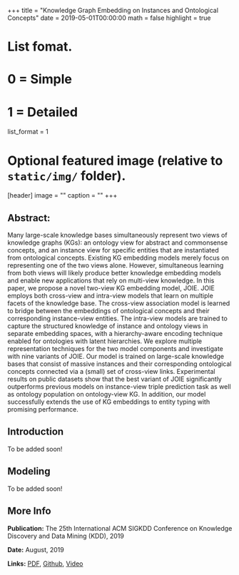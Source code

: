 +++
title = "Knowledge Graph Embedding on Instances and Ontological Concepts"
date = 2019-05-01T00:00:00
math = false
highlight = true

# List fomat.
#   0 = Simple
#   1 = Detailed
list_format = 1

# Optional featured image (relative to `static/img/` folder).
[header]
image = ""
caption = ""
+++

## Abstract:

Many large-scale knowledge bases simultaneously represent two views of knowledge graphs (KGs): an ontology view for abstract and commonsense concepts, and an instance view for specific entities that are instantiated from ontological concepts. Existing KG embedding models merely focus on representing one of the two views alone. However, simultaneous learning from both views will likely produce better knowledge embedding models and enable new applications that rely on multi-view knowledge. In this paper, we propose a novel two-view KG embedding model, JOIE. JOIE employs both cross-view and intra-view models that learn on multiple facets of the knowledge base. The cross-view association model is learned to bridge between the embeddings of ontological concepts and their corresponding instance-view entities. The intra-view models are trained to capture the structured knowledge of instance and ontology views in separate embedding spaces, with a hierarchy-aware encoding technique enabled for ontologies with latent hierarchies. We explore multiple representation techniques for the two model components and investigate with nine variants of JOIE. Our model is trained on large-scale knowledge bases that consist of massive instances and their corresponding ontological concepts connected via a (small) set of cross-view links. Experimental results on public datasets show that the best variant of JOIE significantly outperforms previous models on instance-view triple prediction task as well as ontology population on ontology-view KG. In addition, our model successfully extends the use of KG embeddings to entity typing with promising performance.

## Introduction

To be added soon!

## Modeling

To be added soon!

## More Info

**Publication:** The 25th International ACM SIGKDD Conference on Knowledge Discovery and Data Mining (KDD), 2019

**Date:** August, 2019

**Links:** [PDF](https://www.haojunheng.com/files/pubs/KDD19-JOIE.pdf), [Github](https://github.com/JunhengH/joie-kdd19), [Video]()

